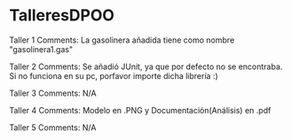 # TalleresDPOO
Taller 1 Comments: La gasolinera añadida tiene como nombre "gasolinera1.gas"

Taller 2 Comments: Se añadió JUnit, ya que por defecto no se encontraba. Si no funciona en su pc, porfavor importe dicha librería :)

Taller 3 Comments: N/A

Taller 4 Comments: Modelo en .PNG y Documentación(Análisis) en .pdf

Taller 5 Comments: N/A
